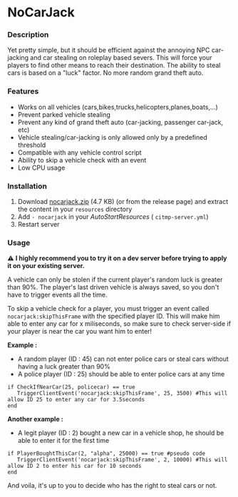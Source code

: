# NoCarJack

### Description

Yet pretty simple, but it should be efficient against the annoying NPC car-jacking and car stealing on roleplay based severs. This will force your players to find other means to reach their destination. The ability to steal cars is based on a "luck" factor.
No more random grand theft auto.

### Features

* Works on all vehicles (cars,bikes,trucks,helicopters,planes,boats,...)
* Prevent parked vehicle stealing
* Prevent any kind of grand theft auto (car-jacking, passenger car-jack, etc)
* Vehicle stealing/car-jacking is only allowed only by a predefined threshold
* Compatible with any vehicle control script
* Ability to skip a vehicle check with an event
* Low CPU usage

### Installation

1) Download <a class="attachment" href="/uploads/default/original/2X/5/5480aba43bd4e654d2d6e7e8c76ee4d39bd11417.zip">nocarjack.zip</a> (4.7 KB) (or from the release page) and extract the content in your `resources` directory
2) Add `- nocarjack` in your _AutoStartResources_ ( `citmp-server.yml`)
3) Restart server

### Usage
:warning: **I highly recommend you to try it on a dev server before trying to apply it on your existing server.**

A vehicle can only be stolen if the current player's random luck is greater than 90%.
The player's last driven vehicle is always saved, so you don't have to trigger events all the time.

To skip a vehicle check for a player, you must trigger an event called ```nocarjack:skipThisFrame``` with the specified player ID. This will make him able to enter any car for x miliseconds, so make sure to check server-side if your player is near the car you want him to enter!

**Example :** 

- A random player (ID : 45) can not enter police cars or steal cars without having a luck greater than 90%
- A police player (ID : 25) should be able to enter police cars at any time
```
if CheckIfNearCar(25, policecar) == true
   TriggerClientEvent('nocarjack:skipThisFrame', 25, 3500) #This will allow ID 25 to enter any car for 3.5seconds
end
```

**Another example :**

- A legit player (ID : 2) bought a new car in a vehicle shop, he should be able to enter it for the first time
```
if PlayerBoughtThisCar(2, "alpha", 25000) == true #pseudo code
   TriggerClientEvent('nocarjack:skipThisFrame', 2, 10000) #This will allow ID 2 to enter his car for 10 seconds
end
```

And voila, it's up to you to decide who has the right to steal cars or not.
